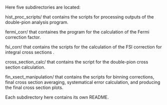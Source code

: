 Here five subdirectories are located:


hist_proc_scripts/ that contains the scripts for processing outputs of the double-pion analysis program.

fermi_corr/ that containes the program for the calculation of the Fermi correction factor.

fsi_corr/ that contains the scripts for the calculation of the FSI correction for integral cross sections .

cross_section_calc/ that contains the script for the double-pion cross section calculation.

fin_xsect_manipulation/ that contains the scripts for binning corrections, final cross section averaging, systematical error calculation, and producing the final cross section plots.

Each subdirectory here contains its own README.
